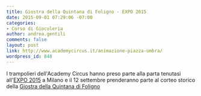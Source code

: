 ```yaml
---
title: Giostra della Quintana di Foligno - EXPO 2015
date: 2015-09-01 07:29:06 -07:00
categories:
- Corso di Giocoleria
author: andrea.gentili
comments: false
layout: post
link: http://www.academycircus.it/animazione-piazza-umbra/
wordpress_id: 848
---
```


I trampolieri dell'Academy Circus hanno preso parte alla parta tenutasi all'[EXPO 2015](http://www.expo2015.org/it) a Milano e il 12 settembre prenderanno parte al corteo storico della [Giostra della Quintana di Foligno](http://www.quintana.it/)
